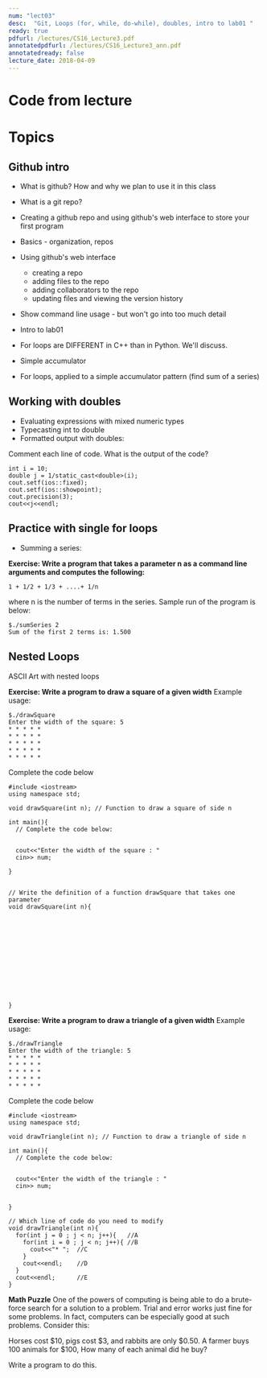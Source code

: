 ```yaml
---
num: "lect03"
desc:  "Git, Loops (for, while, do-while), doubles, intro to lab01 "
ready: true
pdfurl: /lectures/CS16_Lecture3.pdf
annotatedpdfurl: /lectures/CS16_Lecture3_ann.pdf
annotatedready: false
lecture_date: 2018-04-09
---
```



# Code from lecture



# Topics


## Github intro
* What is github? How and why we plan to use it in this class
* What is a git repo?
* Creating a github repo and using github's web interface to store your first program
* Basics - organization, repos
* Using github's web interface
	* creating a repo
	* adding files to the repo
	* adding collaborators to the repo
	* updating files and viewing the version history
* Show command line usage - but won't go into too much detail

* Intro to lab01
* For loops are DIFFERENT in C++ than in Python. We'll discuss.
* Simple accumulator
* For loops, applied to a simple accumulator pattern (find sum of a series)


## Working with doubles
* Evaluating expressions with mixed numeric types
* Typecasting int to double 
* Formatted output with doubles:

Comment each line of code. What is the output of the code?
```
int i = 10;
double j = 1/static_cast<double>(i);
cout.setf(ios::fixed);
cout.setf(ios::showpoint);
cout.precision(3);
cout<<j<<endl;
```
## Practice with single for loops
* Summing a series: 

**Exercise: Write a program that takes a parameter n as a command line arguments and computes the following:**

```
1 + 1/2 + 1/3 + ....+ 1/n
```
where n is the number of terms in the series. Sample run of the program is below:

```
$./sumSeries 2
Sum of the first 2 terms is: 1.500
```
## Nested Loops

ASCII Art with nested loops

**Exercise: Write a program to draw a square of a given width**
Example usage:

```
$./drawSquare 
Enter the width of the square: 5
* * * * *
* * * * *
* * * * *
* * * * *
* * * * *
```
Complete the code below

```
#include <iostream>
using namespace std;

void drawSquare(int n); // Function to draw a square of side n

int main(){
  // Complete the code below:
  
  
  cout<<"Enter the width of the square : "
  cin>> num;
    
}
```


<div class="pagebreak"></div>


```

// Write the definition of a function drawSquare that takes one parameter
void drawSquare(int n){













}
```

**Exercise: Write a program to draw a triangle of a given width**
Example usage:

```
$./drawTriangle
Enter the width of the triangle: 5
* * * * *
* * * * *
* * * * *
* * * * *
* * * * *
```

Complete the code below

```
#include <iostream>
using namespace std;

void drawTriangle(int n); // Function to draw a triangle of side n

int main(){
  // Complete the code below:
  
  
  cout<<"Enter the width of the triangle : "
  cin>> num;
  
  
}

// Which line of code do you need to modify
void drawTriangle(int n){
  for(int j = 0 ; j < n; j++){   //A
    for(int i = 0 ; j < n; j++){ //B
      cout<<"* ";  //C
    }
    cout<<endl;    //D
  }
  cout<<endl;      //E
}

```

**Math Puzzle**
One of the powers of computing is being able to do a brute-force search for a solution to a problem. Trial and error works just fine for some problems. In fact, computers can be especially good at such problems. Consider this:

Horses cost $10, pigs cost $3, and rabbits are only $0.50. A farmer buys 100 animals for $100, How many of each animal did he buy?  

Write a program to do this.